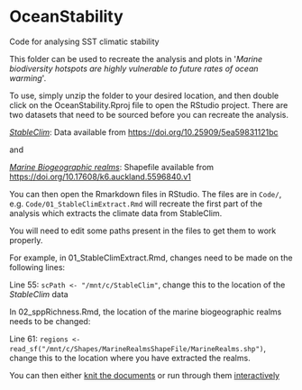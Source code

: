 # OceanStability

Code for analysing SST climatic stability

This folder can be used to recreate the analysis and plots in '*Marine biodiversity hotspots are highly vulnerable to future rates of ocean warming*'.

To use, simply unzip the folder to your desired location, and then double click on the OceanStability.Rproj file to open the RStudio project. There are two datasets that need to be sourced before you can recreate the analysis.

[*StableClim*](https://doi.org/10.1038/s41597-020-00663-3): Data available from https://doi.org/10.25909/5ea59831121bc

and 

[*Marine Biogeographic realms*](https://doi.org/10.1038/s41467-017-01121-2): Shapefile available from https://doi.org/10.17608/k6.auckland.5596840.v1

You can then open the Rmarkdown files in RStudio. The files are in `Code/`, e.g. `Code/01_StableClimExtract.Rmd` will recreate the first part of the analysis which extracts the climate data from StableClim.

You will need to edit some paths present in the files to get them to work properly. 

For example, in 01_StableClimExtract.Rmd, changes need to be made on the following lines:

Line 55: `scPath <- "/mnt/c/StableClim"`, change this to the location of the *StableClim* data

In 02_sppRichness.Rmd, the location of the marine biogeographic realms needs to be changed:

Line 61: `regions <- read_sf("/mnt/c/Shapes/MarineRealmsShapeFile/MarineRealms.shp")`, change this to the location where you have extracted the realms.

You can then either [knit the documents](https://rmarkdown.rstudio.com/articles_intro.html) or run through them [interactively](https://bookdown.org/yihui/rmarkdown/notebook.html#executing-code)
